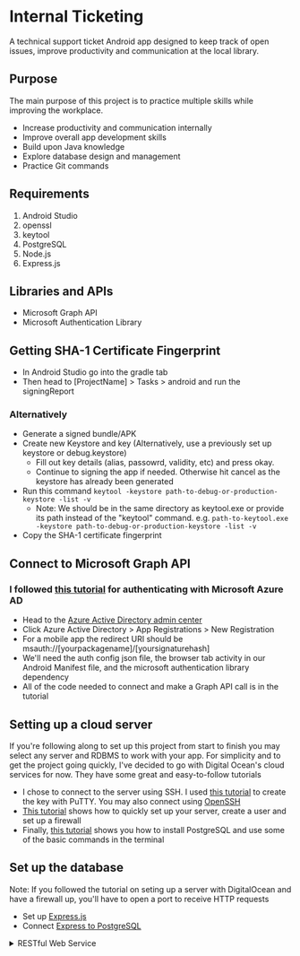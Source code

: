 # Internal Ticketing
A technical support ticket Android app designed to keep track of open issues, improve productivity and communication at the local library.

## Purpose
The main purpose of this project is to practice multiple skills while improving the workplace.
* Increase productivity and communication internally
* Improve overall app development skills
* Build upon Java knowledge 
* Explore database design and management
* Practice Git commands

## Requirements
1. Android Studio
2. openssl
3. keytool
4. PostgreSQL
5. Node.js
6. Express.js

## Libraries and APIs
* Microsoft Graph API
* Microsoft Authentication Library


## Getting SHA-1 Certificate Fingerprint
* In Android Studio go into the gradle tab
* Then head to [ProjectName] > Tasks > android and run the signingReport

### Alternatively
* Generate a signed bundle/APK
* Create new Keystore and key (Alternatively, use a previously set up keystore or debug.keystore)
	* Fill out key details (alias, passowrd, validity, etc) and press okay.
	* Continue to signing the app if needed. Otherwise hit cancel as the keystore has already been generated
* Run this command ```keytool -keystore path-to-debug-or-production-keystore -list -v```
	* Note: We should be in the same directory as keytool.exe or provide its path instead of the "keytool" command. e.g. ```path-to-keytool.exe -keystore path-to-debug-or-production-keystore -list -v```
* Copy the SHA-1 certificate fingerprint

## Connect to Microsoft Graph API

### I followed [this tutorial](https://docs.microsoft.com/en-us/azure/active-directory/develop/tutorial-v2-android) for authenticating with Microsoft Azure AD
* Head to the [Azure Active Directory admin center](https://login.microsoftonline.com/organizations/oauth2/v2.0/authorize?redirect_uri=https%3A%2F%2Faad.portal.azure.com%2Fsignin%2Findex%2F&response_type=code%20id_token&scope=https%3A%2F%2Fmanagement.core.windows.net%2F%2Fuser_impersonation%20openid%20email%20profile&state=OpenIdConnect.AuthenticationProperties%3Dc7ytCNP61TAWu2B1xJoVi1gSCdgixcAvVfzleU3fIV5BZRiSMuFFGil3cYFEg6s8SFh1YaxS0BBwLfTWVZLm9eM4zj_h4rCWpZjFSrJJamVcgNYQwJKTg9XgAJr1xfR-UzoZU579onnQkTicSuc2Aa5Wqsc3FjhP259GQRCVIV7ICnVeIJt5HnlfPDwmlArwxDCeUor77P4R4Qtnwh8CPWajxApECGeAOmqxNYlDb09PJgT4QcDzR9FJBclgyEFgMRZdxNuOiBurwJhhLLo1wt5D7WLjRs93Ziv5IC3232U_i7xtsr6snPT15udR981DdF27kg08E4QT4EEAhxB6pMqe6zXSsOyULz2QiD3xQkdKk3hqcMuETGOleVUVj4X6&response_mode=form_post&nonce=637672513817645611.YjA2MjYzNjgtN2JiMy00ZTRmLTkzMDQtODVmN2I2MTRlODE0ZmRkNmZmOGEtMzk0YS00OWEwLWE4OWItMzdiOGNjNjVmYTM0&client_id=c44b4083-3bb0-49c1-b47d-974e53cbdf3c&site_id=501430&client-request-id=5cab1b65-00e0-4118-b736-e318fc1cdacb&x-client-SKU=ID_NET472&x-client-ver=6.11.0.0)
* Click Azure Active Directory > App Registrations > New Registration
* For a mobile app the redirect URI should be msauth://[yourpackagename]/[yoursignaturehash]
* We'll need the auth config json file, the browser tab activity in our Android Manifest file, and the microsoft authentication library dependency
* All of the code needed to connect and make a Graph API call is in the tutorial

## Setting up a cloud server
If you're following along to set up this project from start to finish you may select any server and RDBMS to work with your app.
For simplicity and to get the project going quickly, I've decided to go with Digital Ocean's cloud services for now.
They have some great and easy-to-follow tutorials
* I chose to connect to the server using SSH. I used [this tutorial](https://docs.digitalocean.com/products/droplets/how-to/connect-with-ssh/putty/) to create the key with PuTTY. You may also connect using [OpenSSH](https://docs.digitalocean.com/products/droplets/how-to/connect-with-ssh/openssh/)
* [This tutorial](https://www.digitalocean.com/community/tutorials/initial-server-setup-with-ubuntu-20-04) shows how to quickly set up your server, create a user and set up a firewall
* Finally, [this tutorial](https://www.digitalocean.com/community/tutorials/how-to-install-and-use-postgresql-on-ubuntu-20-04) shows you how to install PostgreSQL and use some of the basic commands in the terminal

## Set up the database
Note: If you followed the tutorial on seting up a server with DigitalOcean and have a firewall up, you'll have to open a port to receive HTTP requests
* Set up [Express.js](http://expressjs.com/en/starter/installing.html)
* Connect [Express to PostgreSQL](https://expressjs.com/en/guide/database-integration.html#postgresql)

<details>
<summary>RESTful Web Service</summary>
<code>
curl -fsSL https://deb.nodesource.com/setup_16.x | sudo -E bash -<br>
sudo apt install nodejs<br>
npm install pg-promise<br>
npm install dotenv<br>
</code>
</details>

<!-- 
Video on promises https://www.youtube.com/watch?v=Y-aWVUAul9w&list=PLVvjrrRCBy2JSPVPlRmdiWnZ-c6PlzEVA>

-->